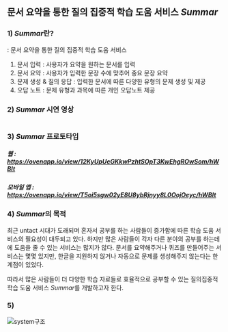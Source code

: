 ## 문서 요약을 통한 질의 집중적 학습 도움 서비스 *Summar*

### 1) *Summar*란?
: 문서 요약을 통한 질의 집중적 학습 도움 서비스
1. 문서 입력 : 사용자가 요약을 원하는 문서를 입력
2. 문서 요약 : 사용자가 입력한 문장 수에 맞추어 중요 문장 요약
3. 문제 생성 & 질의 응답 : 입력한 문서에 따른 다양한 유형의 문제 생성 및 제공
4. 오답 노트 : 문제 유형과 과목에 따른 개인 오답노트 제공

### 2) *Summar* 시연 영상


#
### 3) *Summar* 프로토타입
##### 웹 : https://ovenapp.io/view/12KyUpUeGKkwPzhtSOpT3KwEhgROwSom/hWBIt
##### 모바일 앱 : https://ovenapp.io/view/T5oi5sgw02yE8U8ybRjnyy8L0OojOeyc/hWBIt

### 4) *Summar*의 목적
최근 untact 시대가 도래되며 혼자서 공부를 하는 사람들이 증가함에 따른 학습 도움 서비스의 필요성이 대두되고 있다.
하지만 많은 사람들이 각자 다른 분야의 공부를 하는데에 도움을 줄 수 있는 서비스는 많지가 않다. 문서를 요약해주거나 퀴즈를 만들어주는 서비스는 몇몇 있지만, 한글을 지원하지 않거나 자동으로 문제를 생성해주지 않는다는 한계점이 있었다.

따라서 많은 사람들이 더 다양한 학습 자료들로 효율적으로 공부할 수 있는 질의집중적 학습 도움 서비스 *Summar*를 개발하고자 한다.

### 5) 
![system구조](https://user-images.githubusercontent.com/66114269/101778175-dbfd1080-3b36-11eb-979d-662ae505e0ef.png)
